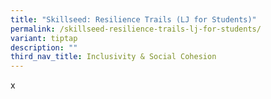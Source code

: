 ```yaml
---
title: "Skillseed: Resilience Trails (LJ for Students)"
permalink: /skillseed-resilience-trails-lj-for-students/
variant: tiptap
description: ""
third_nav_title: Inclusivity & Social Cohesion
---
```

<p>x</p>